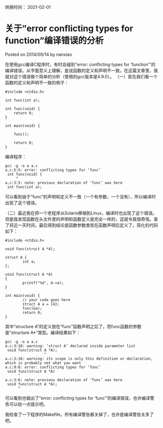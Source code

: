 转换时间： 2021-02-01

# 关于”error conflicting types for function”编译错误的分析
Posted on 2014/09/14 by nanxiao

在使用gcc编译C程序时，有时会碰到“error: conflicting types for ‘function’”的编译错误。从字面意义上理解，是说函数的定义和声明不一致。在这篇文章里，我就对这个错误做个简单的分析（使用的gcc版本是4.9.0）。
（一）首先我们看一个函数的定义和声明不一致的例子：
```
#include <stdio.h>

int func(int a);

int func(void) {
    return 0;
}

int main(void) {

    func();

    return 0;
}
```
编译程序：
```
gcc -g -o a a.c
a.c:5:5: error: conflicting types for ‘func’
 int func(void) {
     ^
a.c:3:5: note: previous declaration of ‘func’ was here
 int func(int a);
```
可以看到由于“func”的声明和定义不一致（一个有参数，一个没有），所以编译时出现了这个错误。

（二）最近我在把一个老程序从Solaris移植到Linux，编译时也出现了这个错误。但是我发现函数在头文件里的声明和函数定义是完全一样的，这就令我很奇怪。查了将近一天时间，最后得到结论是函数参数类型在函数声明后定义了。简化的代码如下：
```
#include <stdio.h>

void func(struct A *A);

struct A {
        int a;
};

void func(struct A *A)
{
        printf("%d", A->a);
}

int main(void) {
        // your code goes here
        struct A a = {4};
        func(&a);
        return 0;
}
```
其中“structure A”的定义放在“func”函数声明之后了，而func函数的参数是“structure A*”类型。编译结果如下：
```
gcc -g -o a a.c
a.c:3:18: warning: ‘struct A’ declared inside parameter list
 void func(struct A *A);
                  ^
a.c:3:18: warning: its scope is only this definition or declaration, which is probably not what you want
a.c:9:6: error: conflicting types for ‘func’
 void func(struct A *A)
      ^
a.c:3:6: note: previous declaration of ‘func’ was here
 void func(struct A *A);
      ^
```
可以看到也输出了“error: conflicting types for ‘func’”的编译错误，也许编译警告可以给一点提示吧。

我检查了一下程序的Makefile，所有编译警告都关掉了，也许是编译警告太多了吧。
